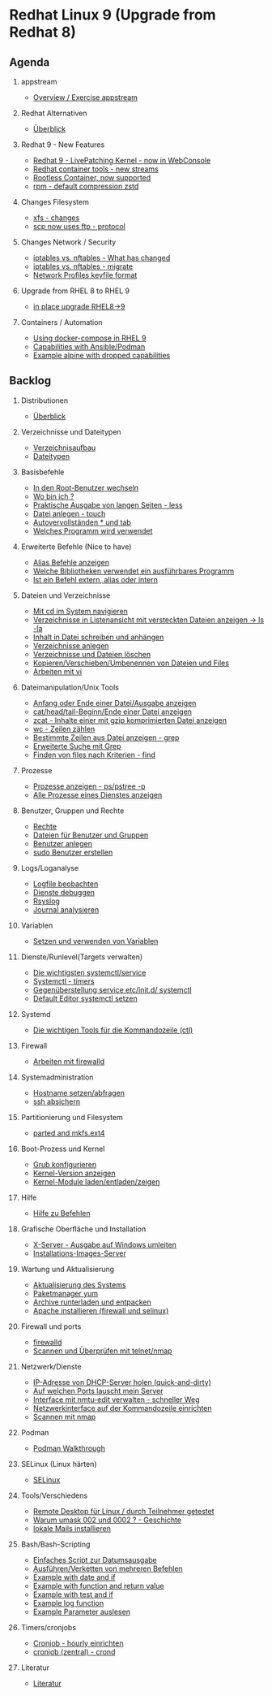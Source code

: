 # Redhat Linux 9 (Upgrade from Redhat 8)

## Agenda 

  1. appstream
     * [Overview / Exercise appstream](application_streams/overview.md)

  1. Redhat Alternativen
     * [Überblick](distros/overview-in-comparision-to-rhel8.md)
    
  1. Redhat 9 - New Features
     * [Redhat 9 - LivePatching Kernel - now in WebConsole](feature/live-patching-kernel-in-webconsole/overview.md)
     * [Redhat container tools - new streams](feature/redhat-container-tools/overview.md)
     * [Rootless Container, now supported](feature/redhat-container-tools/rootless-containers/overview.md)
     * [rpm - default compression zstd](feature/rpm-zstd/overview.md)
  
  1. Changes Filesystem
     * [xfs - changes](feature/filesystems-xfs/bigtime-inobtcount.md)
     * [scp now uses ftp - protocol](feature/scp-with-sftp.md)
    
  1. Changes Network / Security 
     * [iptables vs. nftables - What has changed](network-security/iptables-to-nftables/overview.md)
     * [iptables vs. nftables - migrate](network-security/iptables-to-nftables/migrate.md)
     * [Network Profiles keyfile format](network/profiles/keyfile-format-overview.md) 
    
  1. Upgrade from RHEL 8 to RHEL 9
     * [in place upgrade RHEL8->9](/upgrade/inplace/step-by-step.md)
     
  1. Containers / Automation
     * [Using docker-compose in RHEL 9](automation-containers/docker-compose-on-rhel9.md)
     * [Capabilities with Ansible/Podman](automation-containers/rhel-system-role/01-podman-ansible.md)
     * [Example alpine with dropped capabilities](automation-containers/rhel-system-role/02-ansible-podman-capabilities.md) 

## Backlog 

  1. Distributionen 
     * [Überblick](overview-distros.md)
  1. Verzeichnisse und Dateitypen 
     * [Verzeichnisaufbau](verzeichnisaufbau.md)
     * [Dateitypen](dateitypen.md) 
  1. Basisbefehle
     * [In den Root-Benutzer wechseln](sudo.md)  
     * [Wo bin ich ?](pwd.md)
     * [Praktische Ausgabe von langen Seiten - less](less.md) 
     * [Datei anlegen - touch](touch.md)
     * [Autovervollständen * und tab](autocomplete.md) 
     * [Welches Programm wird verwendet](which.md)
  1. Erweiterte Befehle (Nice to have) 
     * [Alias Befehle anzeigen](alias.md)
     * [Welche Bibliotheken verwendet ein ausführbares Programm](ldd.md)
     * [Ist ein Befehl extern, alias oder intern](type.mdd) 

  1. Dateien und Verzeichnisse
     * [Mit cd im System navigieren](cd.md)
     * [Verzeichnisse in Listenansicht mit versteckten Dateien anzeigen -> ls -la](list.md)
     * [Inhalt in Datei schreiben und anhängen](file-write-append.md)
     * [Verzeichnisse anlegen](mkdir.md)
     * [Verzeichnisse und Dateien löschen](file-dir-delete.md)
     * [Kopieren/Verschieben/Umbenennen von Dateien und Files](file-rename-copy-mv.md) 
     * [Arbeiten mit vi](vi.md)
  
  1. Dateimanipulation/Unix Tools
     * [Anfang oder Ende einer Datei/Ausgabe anzeigen](head-tail.md)
     * [cat/head/tail-Beginn/Ende einer Datei anzeigen](cat-head.md)
     * [zcat - Inhalte einer mit gzip komprimierten Datei anzeigen](zcat.md)
     * [wc - Zeilen zählen](wc.md)
     * [Bestimmte Zeilen aus Datei anzeigen - grep](grep.md)
     * [Erweiterte Suche mit Grep](grep-extended.md)
     * [Finden von files nach Kriterien - find](find.md)
  
  1. Prozesse 
     * [Prozesse anzeigen - ps/pstree -p](prozesse.md)
     * [Alle Prozesse eines Dienstes anzeigen](prozesse-dienst.md)

  1. Benutzer, Gruppen und Rechte 
     * [Rechte](rechte.md) 
     * [Dateien für Benutzer und Gruppen](files-users-groups.md) 
     * [Benutzer anlegen](create-users.md) 
     * [sudo Benutzer erstellen](mod-user-sudo.md) 
  
  1. Logs/Loganalyse
     * [Logfile beobachten](tailf.md)
     * [Dienste debuggen](debug-service.md)
     * [Rsyslog](rsyslog.md)
     * [Journal analysieren](journalctl.md) 
  1. Variablen
     * [Setzen und verwenden von Variablen](variables.md) 
  1. Dienste/Runlevel(Targets verwalten) 
     * [Die wichtigsten systemctl/service](systemctl-service.md)
     * [Systemctl - timers](systemctl-timers.md)
     * [Gegenüberstellung service etc/init.d/ systemctl](service-initd-systemctl.md)
     * [Default Editor systemctl setzen](default-editor-systemctl.md) 

  1. Systemd 
     * [Die wichtigen Tools für die Kommandozeile (ctl)](systemd-cli-tools.md)

  1. Firewall
     * [Arbeiten mit firewalld](firewalld.md)

  1. Systemadministration 
     * [Hostname setzen/abfragen](hostnamectl.md) 
     * [ssh absichern](ssh-absichern.md)

  1. Partitionierung und Filesystem
     * [parted and mkfs.ext4](parted-mkfs.md)
  1. Boot-Prozess und Kernel 
     * [Grub konfigurieren](grub.md)
     * [Kernel-Version anzeigen](kernel-version.md) 
     * [Kernel-Module laden/entladen/zeigen](kernel-modules.md) 
  1. Hilfe 
     * [Hilfe zu Befehlen](help.md)
  1. Grafische Oberfläche und Installation 
     * [X-Server - Ausgabe auf Windows umleiten](xserver-windows-client.md)
     * [Installations-Images-Server](https://ubuntu.com/download/server#download) 
  1. Wartung und Aktualisierung
     * [Aktualisierung des Systems](update-upgrade.md)
     * [Paketmanager yum](yum.md)
     * [Archive runterladen und entpacken](tar-download.md)
     * [Apache installieren (firewall und selinux)](apache-installieren-selinux-firewalld.md) 
  1. Firewall und ports
     * [firewalld](firewalld.md)
     * [Scannen und Überprüfen mit telnet/nmap](nmap-telnet.md)
  1. Netzwerk/Dienste 
     * [IP-Adresse von DHCP-Server holen (quick-and-dirty)](dhclient.md) 
     * [Auf welchen Ports lauscht mein Server](lsof.md) 
     * [Interface mit nmtu-edit verwalten - schneller Weg](nmtui-edit.md)
     * [Netzwerkinterface auf der Kommandozeile einrichten](nmcli.md) 
     * [Scannen mit nmap](nmap.md)
  1. Podman 
     * [Podman Walkthrough](podman.md) 
  1. SELinux (Linux härten)
     * [SELinux](selinux.md)
  1. Tools/Verschiedens 
     * [Remote Desktop für Linux / durch Teilnehmer getestet](https://wiki.ubuntuusers.de/Remmina/)
     * [Warum umask 002 und 0002 ? - Geschichte](umask-002-022-why.md)
     * [lokale Mails installieren](local-mail.md)
  1. Bash/Bash-Scripting 
     * [Einfaches Script zur Datumsausgabe](script-date.md) 
     * [Ausführen/Verketten von mehreren Befehlen](multiple-commands.md)
     * [Example with date and if](01-date-if.md)
     * [Example with function and return value](02-function-return-value.md)
     * [Example with test and if](03-if.md)
     * [Example log function](04-log-function.md)
     * [Example Parameter auslesen](05-parameter-auslesen.md)
  1. Timers/cronjobs 
     * [Cronjob - hourly einrichten](cronjob-hourly.md)
     * [cronjob (zentral) - crond](crond.md) 
  1. Literatur 
     * [Literatur](literatur.md) 



